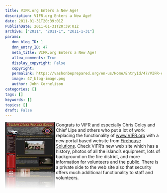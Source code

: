 ```yaml
---
title: VIFR.org Enters a New Age!
description: VIFR.org Enters a New Age!
date: 2011-01-31T20:39:01Z
PublishDate: 2011-01-31T20:39:01Z
archive: ["2011", "2011-1", "2011-1-31"]
params:
   dnn_blog_ID: 1
   dnn_entry_ID: 47
   meta_title: VIFR.org Enters a New Age!
   allow_comments: True
   display_copyright: False
   copyright: 
   permalink: https://vashonbeprepared.org/en-us/Home/EntryId/47/VIFR-org-Enters-a-New-Age
   image: 47_blog-image.png
   author: John Cornelison
categories: []
tags: []
keywords: []
topics: []
draft: False
---
```


<p><a href="/images/dnnBlog/1/47/WLW-VIFR.orgEntersaNewAge_B11D-vifr.org_(Small)_2.jpg"><img style="border-bottom: 0px; border-left: 0px; display: inline; margin-left: 0px; border-top: 0px; margin-right: 0px; border-right: 0px" title="vifr.org (Small)" border="0" alt="vifr.org (Small)" align="left" src="/images/dnnBlog/1/47/WLW-VIFR.orgEntersaNewAge_B11D-vifr.org_(Small)_thumb.jpg" width="163" height="215" /></a> Congrats to VIFR and especially Chris Coley and Chief Lipe and others who put a lot of work replacing the functionality of <a href="http://www.VIFR.org">www.VIFR.org</a> with a new portal based website from <a href="http://FirehouseSolutions.com" target="_blank">Firehouse Solutions</a>. Check VIFR’s new web site which has a history, photos of all the island’s equipment, lots of background on the fire district, and more information for volunteers and the public. There is a private side to the web site also that security offers much additional functionality to staff and volunteers.</p>
